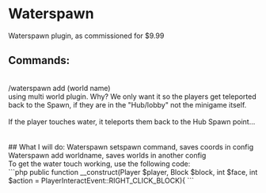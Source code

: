 # Waterspawn
Waterspawn plugin, as commissioned for $9.99

## Commands:
<br>
/waterspawn add (world name) 
<br>
using multi world plugin. Why? We only want it so the players get teleported back to the Spawn, if they are in the "Hub/lobby" not the minigame itself.<br>
<br>
If the player touches water, it teleports them back to the Hub Spawn point...<br>
<br>
<br>
## What I will do:
Waterspawn setspawn command, saves coords in config <br>
Waterspawn add worldname, saves worlds in another config <br>
To get the water touch working, use the following code: <br>
```php
	public function __construct(Player $player, Block $block, int $face, int $action = PlayerInteractEvent::RIGHT_CLICK_BLOCK){
```
